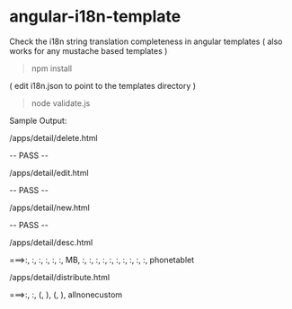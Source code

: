 angular-i18n-template
=====================

Check the i18n string translation completeness in angular templates ( also works for any mustache based templates )

> npm install

( edit i18n.json to point to the templates directory )

> node validate.js

Sample Output:

/apps/detail/delete.html
 
 -- PASS --
 
/apps/detail/edit.html

 -- PASS --
 
/apps/detail/new.html

 -- PASS --
 
/apps/detail/desc.html

===>:, :, :, :, :, :, MB, :, :, :, :, :, :, :, :, :, :, phonetablet

/apps/detail/distribute.html

===>:, :, (, ), (, ), allnonecustom
